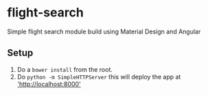 # flight-search
Simple flight search module build using Material Design and Angular

## Setup 

1. Do a ````bower install```` from the root.
2. Do ````python -m SimpleHTTPServer```` this will deploy the app at ['http://localhost:8000'](http://localhost:8000)